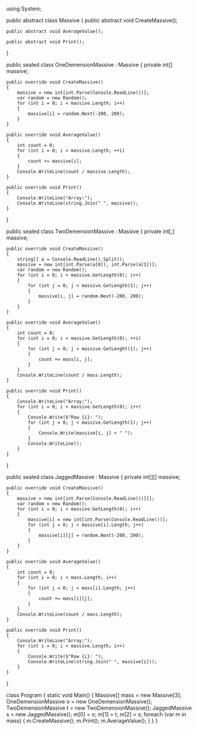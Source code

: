 using System;

public abstract class Massive
{
    public abstract void CreateMassive();

    public abstract void AverageValue();

    public abstract void Print();
}

public sealed class OneDemensionMassive : Massive
{
    private int[] massive;

    public override void CreateMassive()
    {
        massive = new int[int.Parse(Console.ReadLine())];
        var random = new Random();
        for (int i = 0; i < massive.Length; i++)
        {
            massive[i] = random.Next(-200, 200);
        }
    }

    public override void AverageValue()
    {
        int count = 0;
        for (int i = 0; i < massive.Length; ++i)
        {
            count += massive[i];
        }
        Console.WriteLine(count / massive.Length);
    }

    public override void Print()
    {
        Console.WriteLine("Array:");
        Console.WriteLine(string.Join(" ", massive));
    }
}

public sealed class TwoDemensionMassive : Massive
{
    private int[,] massive;

    public override void CreateMassive()
    {
        string[] a = Console.ReadLine().Split();
        massive = new int[int.Parse(a[0]), int.Parse(a[1])];
        var random = new Random();
        for (int i = 0; i < massive.GetLength(0); i++)
        {
            for (int j = 0; j < massive.GetLength(1); j++)
            {
                massive[i, j] = random.Next(-200, 200);
            }
        }
    }

    public override void AverageValue()
    {
        int count = 0;
        for (int i = 0; i < massive.GetLength(0); ++i)
        {
            for (int j = 0; j < massive.GetLenght(1); j++)
            {
                count += mass[i, j];
            }
        }
        Console.WriteLine(count / mass.Length);
    }

    public override void Print()
    {
        Console.WriteLine("Array:");
        for (int i = 0; i < massive.GetLength(0); i++)
        {
            Console.Write($"Row {i}: ");
            for (int j = 0; j < massive.GetLength(1); j++)
            {
                Console.Write(massive[i, j] + " ");
            }
            Console.WriteLine();
        }
    }
}

public sealed class JaggedMassive : Massive
{
    private int[][] massive;

    public override void CreateMassive()
    {
        massive = new int[int.Parse(Console.ReadLine())][];
        var random = new Random();
        for (int i = 0; i < massive.GetLength(0); i++)
        {
            massive[i] = new int[int.Parse(Console.ReadLine())];
            for (int j = 0; j < massive[i].Length; j++)
            {
                massive[i][j] = random.Next(-200, 200);
            }
        }
    }

    public override void AverageValue()
    {
        int count = 0;
        for (int i = 0; i < mass.Length; i++)
        {
            for (int j = 0; j < mass[i].Length; j++)
            {
                count += mass[i][j];
            }
        }
        Console.WriteLine(count / mass.Length);
    }

    public override void Print()
    {
        Console.WriteLine("Array:");
        for (int i = 0; i < massive.Length; i++)
        {
            Console.Write($"Row {i}: ");
            Console.WriteLine(string.Join(" ", massive[i]));
        }
    }
}

class Program
{
    static void Main()
    {
        Massive[] mass = new Massive[3];
        OneDemensionMassive o = new OneDemensionMassive();
        TwoDemensionMassive t = new TwoDemensionMassive();
        JaggedMassive s = new JaggedMassive();
        m[0] = o;
        m[1] = t;
        m[2] = s;
        foreach (var m in mass)
        {
            m.CreateMassive();
            m.Print();
            m.AverageValue();
        }
    }
}
